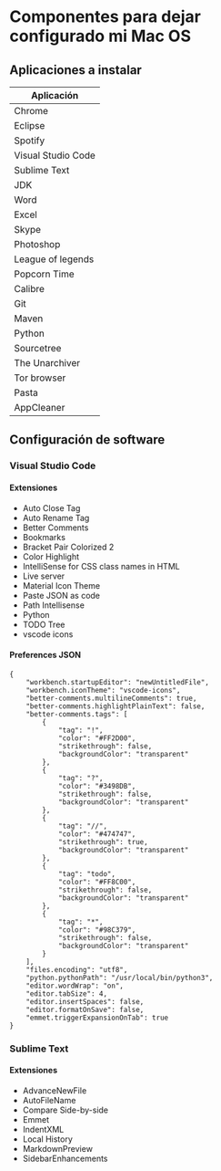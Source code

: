 # Componentes para dejar configurado mi Mac OS

## Aplicaciones a instalar
|Aplicación|
|---|
|Chrome|
|Eclipse|
|Spotify|
|Visual Studio Code|
|Sublime Text|
|JDK|
|Word|
|Excel|
|Skype|
|Photoshop|
|League of legends|
|Popcorn Time|
|Calibre|
|Git|
|Maven|
|Python|
|Sourcetree|
|The Unarchiver|
|Tor browser|
|Pasta|
|AppCleaner|

## Configuración de software

### Visual Studio Code

#### Extensiones

- Auto Close Tag
- Auto Rename Tag
- Better Comments
- Bookmarks
- Bracket Pair Colorized 2
- Color Highlight
- IntelliSense for CSS class names in HTML
- Live server
- Material Icon Theme
- Paste JSON as code
- Path Intellisense
- Python
- TODO Tree
- vscode icons

#### Preferences JSON
```
{
	"workbench.startupEditor": "newUntitledFile",
	"workbench.iconTheme": "vscode-icons",
	"better-comments.multilineComments": true,
	"better-comments.highlightPlainText": false,
	"better-comments.tags": [
		{
			"tag": "!",
			"color": "#FF2D00",
			"strikethrough": false,
			"backgroundColor": "transparent"
		},
		{
			"tag": "?",
			"color": "#3498DB",
			"strikethrough": false,
			"backgroundColor": "transparent"
		},
		{
			"tag": "//",
			"color": "#474747",
			"strikethrough": true,
			"backgroundColor": "transparent"
		},
		{
			"tag": "todo",
			"color": "#FF8C00",
			"strikethrough": false,
			"backgroundColor": "transparent"
		},
		{
			"tag": "*",
			"color": "#98C379",
			"strikethrough": false,
			"backgroundColor": "transparent"
		}
	],
	"files.encoding": "utf8",
	"python.pythonPath": "/usr/local/bin/python3",
	"editor.wordWrap": "on",
	"editor.tabSize": 4,
	"editor.insertSpaces": false,
	"editor.formatOnSave": false,
	"emmet.triggerExpansionOnTab": true
}
```

### Sublime Text

#### Extensiones
- AdvanceNewFile
- AutoFileName
- Compare Side-by-side
- Emmet
- IndentXML
- Local History
- MarkdownPreview
- SidebarEnhancements

